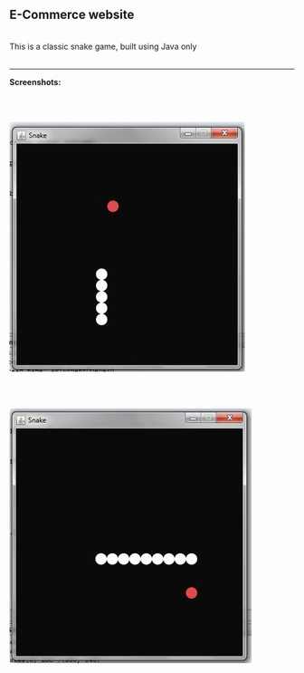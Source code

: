 ## E-Commerce website

<br/>
This is a classic snake game, built using Java only
<br/><br/>

-------------------

<strong>Screenshots:</strong>

<br/><br/>

<img src="screenshots/screenshot-snake-1.JPG"></a>

<br/><br/>

<img src="screenshots/screenshot-snake-2.JPG"></a>
<br/>
